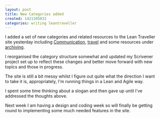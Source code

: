 ```yaml
---
layout: post
title: New Categories added
created: 1421395032
categories: writing leantraveller
---
```


I added a set of new categories and related resources to the Lean Traveller site yesterday including [Communication](http://theleantraveller.com/communication), [travel](http://theleantraveller.com/travel) and some resources under [archiving](http://theleantraveller.com/archiving).

I reorganised the category structure somewhat and updated my Scrivener project set up to reflect these changes and better move forward with new topics and those in progress.

The site is still a bit messy whilst I figure out quite what the direction I want to take it is, appropriately, I'm running things in a Lean and Agile way.

I spent some time thinking about a slogan and then gave up until I've addressed the thoughts above.

Next week I am having a design and coding week so will finally be getting round to implementing some much needed features in the site.
